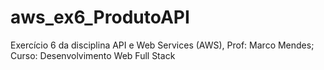 # aws_ex6_ProdutoAPI
Exercício 6 da disciplina API e Web Services (AWS), Prof: Marco Mendes; Curso: Desenvolvimento Web Full Stack

